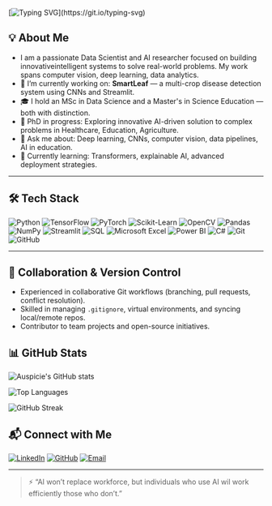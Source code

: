 [![Typing SVG](https://readme-typing-svg.demolab.com?font=Fira+Code&size=27&pause=1000&width=435&lines=Welcome+to+my+Repo!)](https://git.io/typing-svg)

## 💡 About Me
- I am a passionate Data Scientist and AI researcher focused on building innovativeintelligent systems to solve real-world problems. My work spans computer vision, deep learning, data analytics.
- 🔭 I’m currently working on: **SmartLeaf** — a multi-crop disease detection system using CNNs and Streamlit.
- 🎓 I hold an MSc in Data Science and a Master's in Science Education — both with distinction.
- 🧠 PhD in progress: Exploring innovative AI-driven solution to complex problems in Healthcare, Education, Agriculture.
- 💬 Ask me about: Deep learning, CNNs, computer vision, data pipelines, AI in education.
- 🌱 Currently learning: Transformers, explainable AI, advanced deployment strategies.

---

## 🛠️ Tech Stack

![Python](https://img.shields.io/badge/-Python-3776AB?style=flat&logo=python&logoColor=white)
![TensorFlow](https://img.shields.io/badge/-TensorFlow-FF6F00?style=flat&logo=tensorflow&logoColor=white)
![PyTorch](https://img.shields.io/badge/-PyTorch-EE4C2C?style=flat&logo=pytorch&logoColor=white)
![Scikit-Learn](https://img.shields.io/badge/-Scikit%20Learn-F7931E?style=flat&logo=scikit-learn&logoColor=white)
![OpenCV](https://img.shields.io/badge/-OpenCV-5C3EE8?style=flat&logo=opencv)
![Pandas](https://img.shields.io/badge/-Pandas-150458?style=flat&logo=pandas)
![NumPy](https://img.shields.io/badge/-NumPy-013243?style=flat&logo=numpy)
![Streamlit](https://img.shields.io/badge/-Streamlit-FF4B4B?style=flat&logo=streamlit&logoColor=white)
![SQL](https://img.shields.io/badge/-SQL-4479A1?style=flat&logo=postgresql&logoColor=white)
![Microsoft Excel](https://img.shields.io/badge/-Excel-217346?style=flat&logo=microsoft-excel&logoColor=white)
![Power BI](https://img.shields.io/badge/-Power%20BI-F2C811?style=flat&logo=power-bi&logoColor=black)
![C#](https://img.shields.io/badge/-C%23-239120?style=flat&logo=c-sharp&logoColor=white)
![Git](https://img.shields.io/badge/-Git-F05032?style=flat&logo=git&logoColor=white)
![GitHub](https://img.shields.io/badge/-GitHub-181717?style=flat&logo=github&logoColor=white)

---

## 🤝 Collaboration & Version Control

- Experienced in collaborative Git workflows (branching, pull requests, conflict resolution).
- Skilled in managing `.gitignore`, virtual environments, and syncing local/remote repos.
- Contributor to team projects and open-source initiatives.

## 📊 GitHub Stats

![Auspicie's GitHub stats](https://github-readme-stats.vercel.app/api?username=auspicie&show_icons=true&theme=radical&count_private=true&include_all_commits=true)

![Top Languages](https://github-readme-stats.vercel.app/api/top-langs/?username=auspicie&layout=compact&theme=radical)

![GitHub Streak](https://streak-stats.demolab.com?user=auspicie&theme=radical)

## 📬 Connect with Me

[![LinkedIn](https://img.shields.io/badge/-LinkedIn-0077B5?style=flat&logo=linkedin&logoColor=white)](www.linkedin.com/in/samsudeen-bankole-b7b78554/)
[![GitHub](https://img.shields.io/badge/-GitHub-181717?style=flat&logo=github&logoColor=white)](https://github.com/auspicie)
[![Email](https://img.shields.io/badge/-Email-D14836?style=flat&logo=gmail&logoColor=white)](mailto:connectsamsudeen@gmail.com)

---

> ⚡ “AI won’t replace workforce, but individuals who use AI wil work efficiently those who don’t.”

<!---
auspicie/auspicie is a ✨ special ✨ repository because its `README.md` (this file) appears on your GitHub profile.
You can click the Preview link to take a look at your changes.
--->

